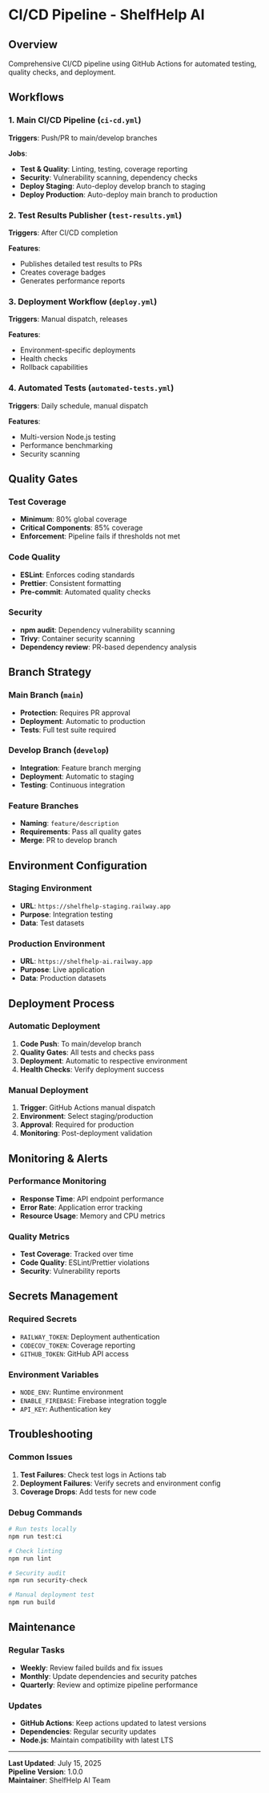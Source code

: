 # CI/CD Pipeline - ShelfHelp AI

## Overview

Comprehensive CI/CD pipeline using GitHub Actions for automated testing, quality checks, and deployment.

## Workflows

### 1. Main CI/CD Pipeline (`ci-cd.yml`)
**Triggers**: Push/PR to main/develop branches

**Jobs**:
- **Test & Quality**: Linting, testing, coverage reporting
- **Security**: Vulnerability scanning, dependency checks
- **Deploy Staging**: Auto-deploy develop branch to staging
- **Deploy Production**: Auto-deploy main branch to production

### 2. Test Results Publisher (`test-results.yml`)
**Triggers**: After CI/CD completion

**Features**:
- Publishes detailed test results to PRs
- Creates coverage badges
- Generates performance reports

### 3. Deployment Workflow (`deploy.yml`)
**Triggers**: Manual dispatch, releases

**Features**:
- Environment-specific deployments
- Health checks
- Rollback capabilities

### 4. Automated Tests (`automated-tests.yml`)
**Triggers**: Daily schedule, manual dispatch

**Features**:
- Multi-version Node.js testing
- Performance benchmarking
- Security scanning

## Quality Gates

### Test Coverage
- **Minimum**: 80% global coverage
- **Critical Components**: 85% coverage
- **Enforcement**: Pipeline fails if thresholds not met

### Code Quality
- **ESLint**: Enforces coding standards
- **Prettier**: Consistent formatting
- **Pre-commit**: Automated quality checks

### Security
- **npm audit**: Dependency vulnerability scanning
- **Trivy**: Container security scanning
- **Dependency review**: PR-based dependency analysis

## Branch Strategy

### Main Branch (`main`)
- **Protection**: Requires PR approval
- **Deployment**: Automatic to production
- **Tests**: Full test suite required

### Develop Branch (`develop`)
- **Integration**: Feature branch merging
- **Deployment**: Automatic to staging
- **Testing**: Continuous integration

### Feature Branches
- **Naming**: `feature/description`
- **Requirements**: Pass all quality gates
- **Merge**: PR to develop branch

## Environment Configuration

### Staging Environment
- **URL**: `https://shelfhelp-staging.railway.app`
- **Purpose**: Integration testing
- **Data**: Test datasets

### Production Environment
- **URL**: `https://shelfhelp-ai.railway.app`
- **Purpose**: Live application
- **Data**: Production datasets

## Deployment Process

### Automatic Deployment
1. **Code Push**: To main/develop branch
2. **Quality Gates**: All tests and checks pass
3. **Deployment**: Automatic to respective environment
4. **Health Checks**: Verify deployment success

### Manual Deployment
1. **Trigger**: GitHub Actions manual dispatch
2. **Environment**: Select staging/production
3. **Approval**: Required for production
4. **Monitoring**: Post-deployment validation

## Monitoring & Alerts

### Performance Monitoring
- **Response Time**: API endpoint performance
- **Error Rate**: Application error tracking
- **Resource Usage**: Memory and CPU metrics

### Quality Metrics
- **Test Coverage**: Tracked over time
- **Code Quality**: ESLint/Prettier violations
- **Security**: Vulnerability reports

## Secrets Management

### Required Secrets
- `RAILWAY_TOKEN`: Deployment authentication
- `CODECOV_TOKEN`: Coverage reporting
- `GITHUB_TOKEN`: GitHub API access

### Environment Variables
- `NODE_ENV`: Runtime environment
- `ENABLE_FIREBASE`: Firebase integration toggle
- `API_KEY`: Authentication key

## Troubleshooting

### Common Issues
1. **Test Failures**: Check test logs in Actions tab
2. **Deployment Failures**: Verify secrets and environment config
3. **Coverage Drops**: Add tests for new code

### Debug Commands
```bash
# Run tests locally
npm run test:ci

# Check linting
npm run lint

# Security audit
npm run security-check

# Manual deployment test
npm run build
```

## Maintenance

### Regular Tasks
- **Weekly**: Review failed builds and fix issues
- **Monthly**: Update dependencies and security patches
- **Quarterly**: Review and optimize pipeline performance

### Updates
- **GitHub Actions**: Keep actions updated to latest versions
- **Dependencies**: Regular security updates
- **Node.js**: Maintain compatibility with latest LTS

---

**Last Updated**: July 15, 2025  
**Pipeline Version**: 1.0.0  
**Maintainer**: ShelfHelp AI Team